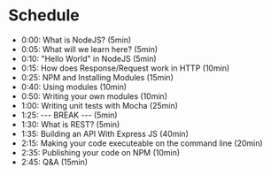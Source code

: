 # Schedule

* 0:00: What is NodeJS?										(5min)
* 0:05: What will we learn here?							(5min)
* 0:10: "Hello World" in NodeJS								(5min)
* 0:15: How does Response/Request work in HTTP				(10min)
* 0:25: NPM and Installing Modules							(15min)
* 0:40: Using modules										(10min)
* 0:50: Writing your own modules							(10min)
* 1:00: Writing unit tests with Mocha						(25min)
* 1:25: --- BREAK ---										(5min)
* 1:30: What is REST?										(5min)
* 1:35: Building an API With Express JS						(40min)
* 2:15: Making your code executeable on the command line	(20min)
* 2:35: Publishing your code on NPM							(10min)
* 2:45: Q&A 												(15min)